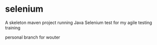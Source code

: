 selenium
========

A skeleton maven project running Java Selenium test for my agile testing training

personal branch for wouter
